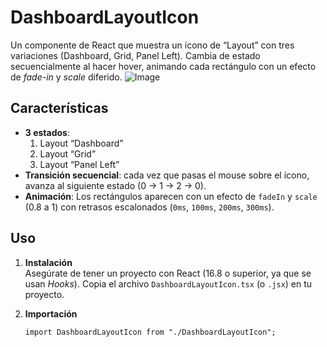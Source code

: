 # DashboardLayoutIcon

Un componente de React que muestra un ícono de “Layout” con tres variaciones (Dashboard, Grid, Panel Left). Cambia de estado secuencialmente al hacer hover, animando cada rectángulo con un efecto de *fade-in* y *scale* diferido.
![Image](https://github.com/user-attachments/assets/028904cb-f02d-4f68-8726-3a54b431553e)
## Características

- **3 estados**: 
  1. Layout “Dashboard”  
  2. Layout “Grid”  
  3. Layout “Panel Left”  
- **Transición secuencial**: cada vez que pasas el mouse sobre el ícono, avanza al siguiente estado (0 → 1 → 2 → 0).  
- **Animación**: Los rectángulos aparecen con un efecto de `fadeIn` y `scale` (0.8 a 1) con retrasos escalonados (`0ms`, `100ms`, `200ms`, `300ms`).

## Uso

1. **Instalación**  
   Asegúrate de tener un proyecto con React (16.8 o superior, ya que se usan *Hooks*). Copia el archivo `DashboardLayoutIcon.tsx` (o `.jsx`) en tu proyecto.

2. **Importación**  
   ```tsx
   import DashboardLayoutIcon from "./DashboardLayoutIcon";
